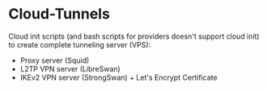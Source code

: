 # Cloud-Tunnels
Cloud init scripts (and bash scripts for providers doesn't support cloud init) to create complete tunneling server (VPS):
* Proxy server (Squid)
* L2TP VPN server (LibreSwan)
* IKEv2 VPN server (StrongSwan) + Let's Encrypt Certificate

